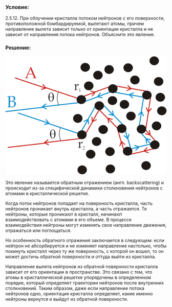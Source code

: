 ###  Условие: 

$2.5.12.$ При облучении кристалла потоком нейтронов с его поверхности, противоположной бомбардируемой, вылетают атомы, причем направление вылета зависит только от ориентации кристалла и не зависит от направления потока нейтронов. Объясните это явление. 

###  Решение: 

![ Coherent backscattering |583x428, 42%](../../img/2.5.12/Coherent_backscattering.png)

Это явление называется обратным отражением (англ. backscattering) и происходит из-за специфической динамики столкновения нейтронов с атомами в кристаллической решетке. 

Когда поток нейтронов попадает на поверхность кристалла, часть нейтронов проникает внутрь кристалла, а часть отражается. Те нейтроны, которые проникают в кристалл, начинают взаимодействовать с атомами в его объеме. В процессе взаимодействия нейтроны могут изменять свое направление движения, отражаться или поглощаться. 

Но особенность обратного отражения заключается в следующем: если нейтрон не абсорбируется и не изменяет направление настолько, чтобы покинуть кристалл через ту же поверхность, с которой он вошел, то он может достичь обратной поверхности и оттуда выйти из кристалла. 

Направление вылета нейтронов из обратной поверхности кристалла зависит от его ориентации в пространстве. Это связано с тем, что атомы в кристаллической решетке упорядочены в определенном порядке, который определяет траектории нейтронов после внутренних столкновений. Таким образом, даже если направление потока нейтронов одно, ориентация кристалла определяет, какие именно нейтроны вернутся и выйдут из обратной поверхности. 
